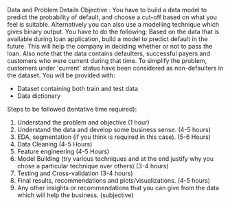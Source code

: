 Data and Problem Details
Objective : You have to build a data model to predict the probability of default, and choose a cut-off based on what you feel is suitable. Alternatively you can also use a modelling technique which gives binary output.
You have to do the following:
Based on the data that is available during loan application, build a model to predict default in the future. This will help the company in deciding whether or not to pass the loan.
Also note that the data contains defaulters, successful payers and customers who were current during that time. To simplify the problem, customers under 'current' status have been considered as non-defaulters in the dataset.
You will be provided with:
-	Dataset containing both train and test data
-	Data dictionary

Steps to be followed (tentative time required):
1) Understand the problem and objective (1 hour)
2) Understand the data and develop some business sense. (4-5 hours)
3) EDA, segmentation (if you think is required in this case). (5-6 Hours)
4) Data Cleaning (4-5 Hours)
5) Feature engineering (4-5 Hours)
6) Model Building (try various techniques and at the end justify why you chose a particular technique over others) (3-4 hours)
7) Testing and Cross-validation (3-4 hours)
8) Final results, recommendations and plots/visualizations. (4-5 hours)
9) Any other insights or recommendations that you can give from the data which will help the business. (subjective)
